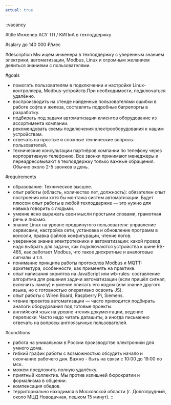 ```yaml
---
actual: true
---
```


::vacancy

#title
Инженер АСУ ТП / КИПиА в техподдержку

#salary 
до 140 000 ₽/мес

#description
Мы ищем инженера в техподдержку с уверенным знанием электрики, автоматизации, Modbus, Linux и огромным желанием делиться знаниями с пользователями.

#goals
* помогать пользователям в подключении и настройке Linux-контроллера, Modbus-устройств.При необходимости, подключаться удалённо.
* воспроизводить на стенде найденные пользователями ошибки в работе софта и железа, составлять подробные багрепорты в разработку.
* подбирать под задачи автоматизации клиентов оборудование из ассортимента компании.
* рекомендовать схемы подключения электрооборудования к нашим устройствам.
* отвечать на простые и сложные технические вопросы пользователей.
* технические консультации партнёров компании по телефону через корпоративную телефонию. Все звонки принимают менеджеры и переадресовывают в техподдержку только важные обращения. Обычно около 2-5 звонков в день.

#requirements
* образование: Техническое высшее.
* опыт работы (область, количество лет, должность): обязателен опыт построения или хотя бы монтажа систем автоматизации. Будет плюсом опыт работы в любой техподдержке — это нужно для навыка говорить с людьми.
* умение ясно выражать свои мысли простыми словами, грамотная речь и письмо.
* знание Linux на уровне продвинутого пользователя: управление сервисами, настройка сети, установка и обновление программ в консоли, правка файлов конфигурации, чтение логов.
* уверенное знание электротехники и автоматизации: какой провод надо выбрать для задачи, как подключаются устройства к шине RS-485, как работает Modbus, что такое дискретные и аналоговые сигналы и т.п.
* понимание принципа работы протоколов Modbus и MQTT: архитектура, особенности, как применять на практике.
* опыт написания скриптов на JavaScript или wb-rules: составление алгоритма для решения задачи автоматизации (если пришёл сигнал, включить лампу) и умение описать его кодом (или знание другого языка, но с готовностью оперативно освоить JS).
* опыт работы с Wiren Board, Raspberry Pi, Siemens.
* чтение проектов автоматизации — часто приходится подбирать аналоги оборудования под готовые проекты.
* английский язык на уровне чтения документации, ведение переписки. Часто надо читать даташиты, а иногда письменно отвечать на вопросы англоязычных пользователей.

#conditions
* работа на уникальном в России производстве электроники для умного дома.
* гибкий график работы c возможностью обсудить начало и окончание рабочего дня. Важно - быть на связи с 10:00 до 19:00 по мск.
* можем предложить полную удалёнку.
* приятный коллектив. Мы против излишней бюрократии и формализма в общении.
* компенсация обедов.
* территориально находимся в Московской области (г. Долгопрудный, около МЦД Новодачная, пешком 15 минут).
::
